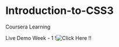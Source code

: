# Introduction-to-CSS3
Coursera Learning


Live Demo Week - 1  !![Click Here](https://ruchirtoshniwal.github.io/Introduction-to-CSS3/week1/) !!
